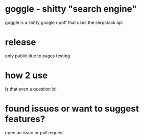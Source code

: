 # goggle - shitty "search engine"
goggle is a shitty google ripoff that uses the serpstack api

# release
only public due to pages testing

# how 2 use
is that even a question lol

# found issues or want to suggest features? 
open an issue or pull request
